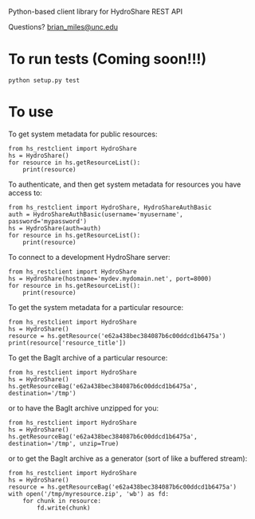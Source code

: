 Python-based client library for HydroShare REST API

Questions? brian_miles@unc.edu

# To run tests (Coming soon!!!)
    python setup.py test

# To use

To get system metadata for public resources:

    from hs_restclient import HydroShare
    hs = HydroShare()
    for resource in hs.getResourceList():
        print(resource)

To authenticate, and then get system metadata for resources you have access to:

    from hs_restclient import HydroShare, HydroShareAuthBasic
    auth = HydroShareAuthBasic(username='myusername', password='mypassword')
    hs = HydroShare(auth=auth)
    for resource in hs.getResourceList():
        print(resource)

To connect to a development HydroShare server:

    from hs_restclient import HydroShare
    hs = HydroShare(hostname='mydev.mydomain.net', port=8000)
    for resource in hs.getResourceList():
        print(resource)

To get the system metadata for a particular resource:

    from hs_restclient import HydroShare
    hs = HydroShare()
    resource = hs.getResource('e62a438bec384087b6c00ddcd1b6475a')
    print(resource['resource_title'])
    
To get the BagIt archive of a particular resource:

    from hs_restclient import HydroShare
    hs = HydroShare()
    hs.getResourceBag('e62a438bec384087b6c00ddcd1b6475a', destination='/tmp')
    
or to have the BagIt archive unzipped for you:

    from hs_restclient import HydroShare
    hs = HydroShare()
    hs.getResourceBag('e62a438bec384087b6c00ddcd1b6475a', destination='/tmp', unzip=True)

or to get the BagIt archive as a generator (sort of like a buffered stream):

    from hs_restclient import HydroShare
    hs = HydroShare()
    resource = hs.getResourceBag('e62a438bec384087b6c00ddcd1b6475a')
    with open('/tmp/myresource.zip', 'wb') as fd:
        for chunk in resource:
            fd.write(chunk)
